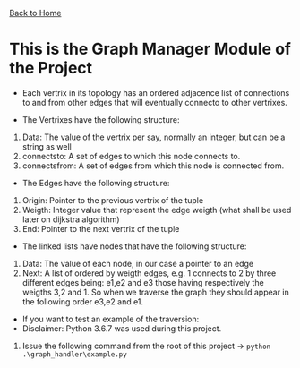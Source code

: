 [Back to Home](../README.md)
# This is the Graph Manager Module of the Project

* Each vertrix in its topology has an ordered adjacence list of connections to and from other edges that will eventually connecto to other vertrixes. 

* The Vertrixes have the following structure:
1. Data: The value of the vertrix per say, normally an integer, but can be a string as well
2. connectsto: A set of edges to which this node connects to.
3. connectsfrom: A set of edges from which this node is connected from.

* The Edges have the following structure:
1. Origin: Pointer to the previous vertrix of the tuple
2. Weigth: Integer value that represent the edge weigth (what shall be used later on dijkstra algorithm)
3. End: Pointer to the next vertrix of the tuple

* The linked lists have nodes that have the following structure:
1. Data: The value of each node, in our case a pointer to an edge
2. Next: A list of ordered by weigth edges, e.g. 1 connects to 2 by three different edges being: e1,e2 and e3 those having respectively the weigths 3,2 and 1. So when we traverse the graph they should appear in the following order e3,e2 and e1.

* If you want to test an example of the traversion:
* Disclaimer: Python 3.6.7 was used during this project.
1. Issue the following command from the root of this project -> `python .\graph_handler\example.py`



